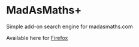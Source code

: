 # MadAsMaths+
Simple add-on search engine for madasmaths.com

Available here for [Firefox](https://addons.mozilla.org/en-US/firefox/addon/search-for-madasmaths/)
